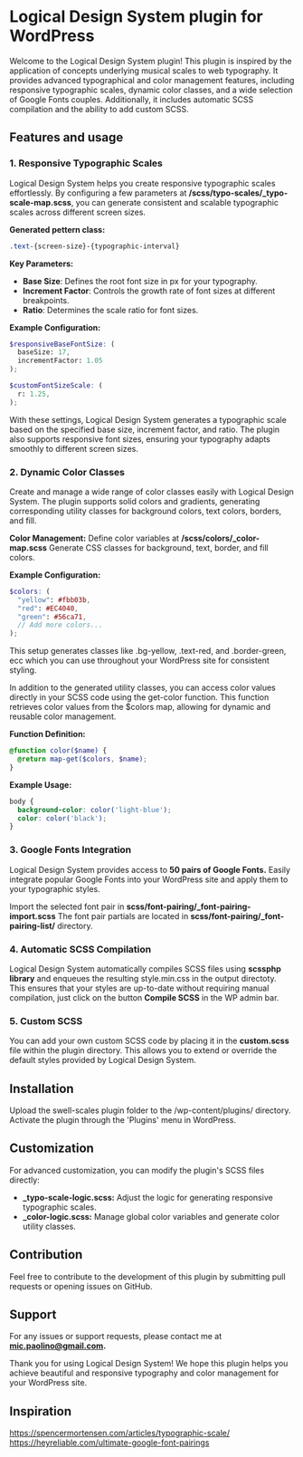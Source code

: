 
# Logical Design System plugin for WordPress
Welcome to the Logical Design System plugin! This plugin is inspired by the application of concepts underlying musical scales to web typography. It provides advanced typographical and color management features, including responsive typographic scales, dynamic color classes, and a wide selection of Google Fonts couples. Additionally, it includes automatic SCSS compilation and the ability to add custom SCSS.

## Features and usage

### 1. Responsive Typographic Scales
Logical Design System helps you create responsive typographic scales effortlessly. By configuring a few parameters at **/scss/typo-scales/_typo-scale-map.scss**, you can generate consistent and scalable typographic scales across different screen sizes.

**Generated pettern class:**
```scss
.text-{screen-size}-{typographic-interval}
```

**Key Parameters:**
- **Base Size**: Defines the root font size in px for your typography.
- **Increment Factor**: Controls the growth rate of font sizes at different breakpoints.
- **Ratio**: Determines the scale ratio for font sizes.

**Example Configuration:**
```scss
$responsiveBaseFontSize: (
  baseSize: 17,
  incrementFactor: 1.05
);

$customFontSizeScale: (
  r: 1.25,
);
```

With these settings, Logical Design System generates a typographic scale based on the specified base size, increment factor, and ratio. The plugin also supports responsive font sizes, ensuring your typography adapts smoothly to different screen sizes.

### 2. Dynamic Color Classes
Create and manage a wide range of color classes easily with Logical Design System. The plugin supports solid colors and gradients, generating corresponding utility classes for background colors, text colors, borders, and fill.

**Color Management:**
Define color variables at **/scss/colors/_color-map.scss**
Generate CSS classes for background, text, border, and fill colors.

**Example Configuration:**
```scss
$colors: (
  "yellow": #fbb03b,
  "red": #EC4040,
  "green": #56ca71,
  // Add more colors...
);
```

This setup generates classes like .bg-yellow, .text-red, and .border-green, ecc which you can use throughout your WordPress site for consistent styling.

In addition to the generated utility classes, you can access color values directly in your SCSS code using the get-color function. This function retrieves color values from the $colors map, allowing for dynamic and reusable color management.

**Function Definition:**
```scss
@function color($name) {
  @return map-get($colors, $name);
}
```

**Example Usage:**
```scss
body {
  background-color: color('light-blue');
  color: color('black');
}
```

### 3. Google Fonts Integration
Logical Design System provides access to **50 pairs of Google Fonts.** Easily integrate popular Google Fonts into your WordPress site and apply them to your typographic styles.

Import the selected font pair in  **scss/font-pairing/_font-pairing-import.scss**
The font pair partials are located in **scss/font-pairing/_font-pairing-list/** directory.

### 4. Automatic SCSS Compilation

Logical Design System automatically compiles SCSS files using **scssphp library** and enqueues the resulting style.min.css in the output directoty. This ensures that your styles are up-to-date without requiring manual compilation, just click on the button **Compile SCSS** in the WP admin bar.

### 5. Custom SCSS
You can add your own custom SCSS code by placing it in the **custom.scss** file within the plugin directory. This allows you to extend or override the default styles provided by Logical Design System.

## Installation

Upload the swell-scales plugin folder to the /wp-content/plugins/ directory.
Activate the plugin through the 'Plugins' menu in WordPress.

## Customization

For advanced customization, you can modify the plugin's SCSS files directly:

- **_typo-scale-logic.scss:** Adjust the logic for generating responsive typographic scales.
- **_color-logic.scss:** Manage global color variables and generate color utility classes.

## Contribution

Feel free to contribute to the development of this plugin by submitting pull requests or opening issues on GitHub.

## Support

For any issues or support requests, please contact me at **mic.paolino@gmail.com.**

Thank you for using Logical Design System! We hope this plugin helps you achieve beautiful and responsive typography and color management for your WordPress site.

## Inspiration 

https://spencermortensen.com/articles/typographic-scale/<br>
https://heyreliable.com/ultimate-google-font-pairings
